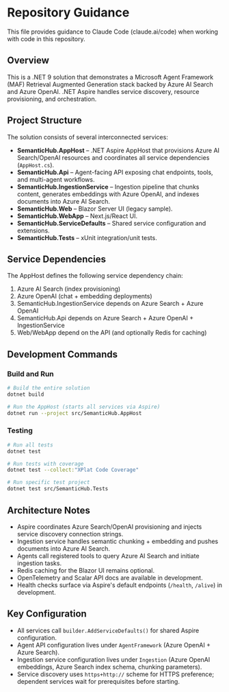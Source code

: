 # Repository Guidance

This file provides guidance to Claude Code (claude.ai/code) when working with code in this repository.

## Overview

This is a .NET 9 solution that demonstrates a Microsoft Agent Framework (MAF) Retrieval Augmented Generation stack backed by Azure AI Search and Azure OpenAI. .NET Aspire handles service discovery, resource provisioning, and orchestration.

## Project Structure

The solution consists of several interconnected services:

- **SemanticHub.AppHost** – .NET Aspire AppHost that provisions Azure AI Search/OpenAI resources and coordinates all service dependencies (`AppHost.cs`).
- **SemanticHub.Api** – Agent-facing API exposing chat endpoints, tools, and multi-agent workflows.
- **SemanticHub.IngestionService** – Ingestion pipeline that chunks content, generates embeddings with Azure OpenAI, and indexes documents into Azure AI Search.
- **SemanticHub.Web** – Blazor Server UI (legacy sample).
- **SemanticHub.WebApp** – Next.js/React UI.
- **SemanticHub.ServiceDefaults** – Shared service configuration and extensions.
- **SemanticHub.Tests** – xUnit integration/unit tests.

## Service Dependencies

The AppHost defines the following service dependency chain:
1. Azure AI Search (index provisioning)
2. Azure OpenAI (chat + embedding deployments)
3. SemanticHub.IngestionService depends on Azure Search + Azure OpenAI
4. SemanticHub.Api depends on Azure Search + Azure OpenAI + IngestionService
5. Web/WebApp depend on the API (and optionally Redis for caching)

## Development Commands

### Build and Run
```bash
# Build the entire solution
dotnet build

# Run the AppHost (starts all services via Aspire)
dotnet run --project src/SemanticHub.AppHost
```

### Testing
```bash
# Run all tests
dotnet test

# Run tests with coverage
dotnet test --collect:"XPlat Code Coverage"

# Run specific test project
dotnet test src/SemanticHub.Tests
```

## Architecture Notes

- Aspire coordinates Azure Search/OpenAI provisioning and injects service discovery connection strings.
- Ingestion service handles semantic chunking + embedding and pushes documents into Azure AI Search.
- Agents call registered tools to query Azure AI Search and initiate ingestion tasks.
- Redis caching for the Blazor UI remains optional.
- OpenTelemetry and Scalar API docs are available in development.
- Health checks surface via Aspire's default endpoints (`/health`, `/alive`) in development.

## Key Configuration

- All services call `builder.AddServiceDefaults()` for shared Aspire configuration.
- Agent API configuration lives under `AgentFramework` (Azure OpenAI + Azure Search).
- Ingestion service configuration lives under `Ingestion` (Azure OpenAI embeddings, Azure Search index schema, chunking parameters).
- Service discovery uses `https+http://` scheme for HTTPS preference; dependent services wait for prerequisites before starting.
